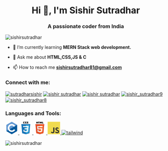 <h1 align="center">Hi 👋, I'm Sishir Sutradhar</h1>
<h3 align="center">A passionate coder from India</h3>

<p align="left"> <img src="https://komarev.com/ghpvc/?username=sishirsutradhar&label=Profile%20views&color=0e75b6&style=flat" alt="sishirsutradhar" /> </p>

- 🌱 I’m currently learning **MERN Stack web development.**

- 💬 Ask me about **HTML,CSS,JS & C**

- 📫 How to reach me **sishirsutradhar81@gmail.com**

<h3 align="left">Connect with me:</h3>
<p align="left">
<a href="https://twitter.com/sutradharsishir" target="blank"><img align="center" src="https://raw.githubusercontent.com/rahuldkjain/github-profile-readme-generator/master/src/images/icons/Social/twitter.svg" alt="sutradharsishir" height="30" width="40" /></a>
<a href="https://linkedin.com/in/sishir sutradhar" target="blank"><img align="center" src="https://raw.githubusercontent.com/rahuldkjain/github-profile-readme-generator/master/src/images/icons/Social/linked-in-alt.svg" alt="sishir sutradhar" height="30" width="40" /></a>
<a href="https://fb.com/sishir sutradhar" target="blank"><img align="center" src="https://raw.githubusercontent.com/rahuldkjain/github-profile-readme-generator/master/src/images/icons/Social/facebook.svg" alt="sishir sutradhar" height="30" width="40" /></a>
<a href="https://instagram.com/sishir_sutradhar9" target="blank"><img align="center" src="https://raw.githubusercontent.com/rahuldkjain/github-profile-readme-generator/master/src/images/icons/Social/instagram.svg" alt="sishir_sutradhar9" height="30" width="40" /></a>
<a href="https://discord.gg/sishir_sutradhar8" target="blank"><img align="center" src="https://raw.githubusercontent.com/rahuldkjain/github-profile-readme-generator/master/src/images/icons/Social/discord.svg" alt="sishir_sutradhar8" height="30" width="40" /></a>
</p>

<h3 align="left">Languages and Tools:</h3>
<p align="left"> <a href="https://www.cprogramming.com/" target="_blank" rel="noreferrer"> <img src="https://raw.githubusercontent.com/devicons/devicon/master/icons/c/c-original.svg" alt="c" width="40" height="40"/> </a> <a href="https://www.w3schools.com/css/" target="_blank" rel="noreferrer"> <img src="https://raw.githubusercontent.com/devicons/devicon/master/icons/css3/css3-original-wordmark.svg" alt="css3" width="40" height="40"/> </a> <a href="https://www.w3.org/html/" target="_blank" rel="noreferrer"> <img src="https://raw.githubusercontent.com/devicons/devicon/master/icons/html5/html5-original-wordmark.svg" alt="html5" width="40" height="40"/> </a> <a href="https://developer.mozilla.org/en-US/docs/Web/JavaScript" target="_blank" rel="noreferrer"> <img src="https://raw.githubusercontent.com/devicons/devicon/master/icons/javascript/javascript-original.svg" alt="javascript" width="40" height="40"/> </a> <a href="https://tailwindcss.com/" target="_blank" rel="noreferrer"> <img src="https://www.vectorlogo.zone/logos/tailwindcss/tailwindcss-icon.svg" alt="tailwind" width="40" height="40"/> </a> </p>

<p><img align="center" src="https://github-readme-stats.vercel.app/api/top-langs?username=sishirsutradhar&show_icons=true&locale=en&layout=compact" alt="sishirsutradhar" /></p>

